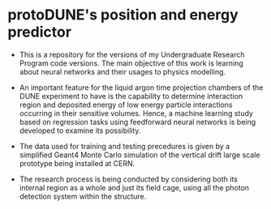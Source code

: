 # protoDUNE's position and energy predictor
* This is a repository for the versions of my Undergraduate Research Program code versions. The main objective of this work is learning about neural networks and their usages to physics modelling.

- An important feature for the liquid argon time projection chambers of the DUNE experiment to have is the capability to determine interaction region and deposited energy of low energy particle interactions occurring in their sensitive volumes. Hence, a machine learning study based on regression tasks using feedforward neural networks is being developed to examine its possibility.

- The data used for training and testing precedures is given by a simplified Geant4 Monte Carlo simulation of the vertical drift large scale prototype being installed at CERN.

- The research process is being conducted by considering both its internal region as a whole and just its field cage, using all the photon detection system within the structure.

